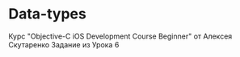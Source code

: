 # Data-types

Курс "Objective-C iOS Development Course Beginner" от Алексея Скутаренко Задание из Урока 6
